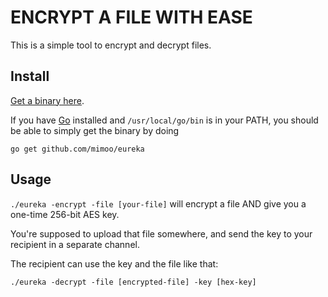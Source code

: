 # ENCRYPT A FILE WITH EASE

This is a simple tool to encrypt and decrypt files.

## Install

[Get a binary here](https://github.com/mimoo/eureka/releases).

If you have [Go]() installed and `/usr/local/go/bin` is in your PATH, you should be able to simply get the binary by doing

```
go get github.com/mimoo/eureka
```

## Usage

`./eureka -encrypt -file [your-file]` will encrypt a file AND give you a one-time 256-bit AES key.

You're supposed to upload that file somewhere, and send the key to your recipient in a separate channel.

The recipient can use the key and the file like that:

`./eureka -decrypt -file [encrypted-file] -key [hex-key]`

